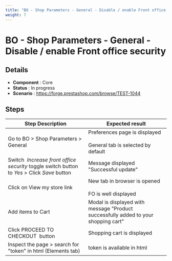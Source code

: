 ```yaml
---
title: "BO - Shop Parameters - General - Disable / enable Front office security"
weight: 7
---
```


# BO - Shop Parameters - General - Disable / enable Front office security
## Details
* **Component** : Core
* **Status** : In progress
* **Scenario** : https://forge.prestashop.com/browse/TEST-1044

## Steps
| Step Description | Expected result |
| ----- | ----- |
| Go to BO > Shop Parameters > General | Preferences page is displayed<br><br>General tab is selected by default |
| Switch  *Increase front office security* toggle switch button to *Yes* > Click *Save* button | Message displayed "Successful update" |
| Click on View my store link | New tab in browser is opened<br><br>FO is well displayed |
| Add items to Cart | Modal is displayed with message "Product successfully added to your shopping cart" |
| Click PROCEED TO CHECKOUT  button | Shopping cart is displayed |
| Inspect the page > search for "token" in html (Elements tab) | token is available in html |
